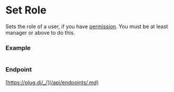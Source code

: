 # Set Role

Sets the role of a user, if you have [permission](/api/roles.md). You must be at least manager or above to do this.

### Example

```js

```

### Endpoint

[https://plug.dj/_/](/api/endpoints/.md)